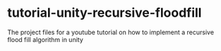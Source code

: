 # tutorial-unity-recursive-floodfill
The project files for a youtube tutorial on how to implement a recursive flood fill algorithm in unity
